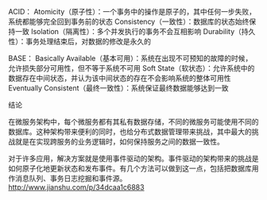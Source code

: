 ACID：
Atomicity（原子性）：一个事务中的操作是原子的，其中任何一步失败，系统都能够完全回到事务前的状态
Consistency（一致性）：数据库的状态始终保持一致
Isolation（隔离性）：多个并发执行的事务不会互相影响
Durability（持久性）：事务处理结束后，对数据的修改是永久的


BASE：
Basically Available（基本可用）：系统在出现不可预知的故障的时候，允许损失部分可用性，但不等于系统不可用
Soft State（软状态）：允许系统中的数据存在中间状态，并认为该中间状态的存在不会影响系统的整体可用性
Eventually Consistent（最终一致性）：系统保证最终数据能够达到一致


结论

在微服务架构中，每个微服务都有其私有数据存储，不同的微服务可能使用不同的数据库。这种架构带来便利的同时，也给分布式数据管理带来挑战，其中最大的挑战就是在实现跨服务的业务逻辑时，如何保持服务之间的数据一致性。

对于许多应用，解决方案就是使用事件驱动的架构。事件驱动的架构带来的挑战是如何原子化地更新状态和发布事件。有几个方法可以做到这一点，包括把数据库用作消息队列、事务日志挖掘和事件源。
http://www.jianshu.com/p/34dcaa1c6883
